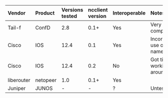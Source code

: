| **Vendor** | **Product** | **Versions tested** | **ncclient version** | **Interoperable**  | **Notes** |
|:-----------|:------------|:--------------------|:---------------------|:-------------------|:----------|
| Tail-f     | ConfD       | 2.8                 | 0.1+                 | Yes                | Very compliant |
| Cisco      | IOS         | 12.4                | 0.1                  | Yes                | Incorrect use of namespaces |
| Cisco      | IOS         | 12.4                | 0.2                  | No                 | Got tired of working around |
| liberouter | netopeer    | 1.0                 | 0.1+                 | Yes                |           |
| Juniper    | JUNOS       | -                   | -                    | ?                  | Untested  |